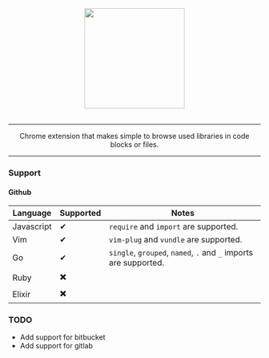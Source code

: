 <div align="center">
  <a href="https://github.com/sebastianvera/nosey">
    <img width="200" heigth="200" src="https://github.com/sebastianvera/nosey/raw/master/images/noseysquare.png">
  </a>
  <br>
  <br>
  <hr>
  <p>
    Chrome extension that makes simple to browse used libraries in code blocks or files.
  <p>
  <hr>
</div>

### Support

#### Github

Language   | Supported | Notes
---        | ---       | ---
Javascript | ✔         | `require` and `import` are supported.
Vim        | ✔         | `vim-plug` and `vundle` are supported.
Go         | ✔         | `single`, `grouped`, `named`, `.` and `_` imports are supported.
Ruby       | ✖️         |
Elixir     | ✖️         |

### TODO

- Add support for bitbucket
- Add support for gitlab
